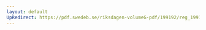 ```yaml
---
layout: default
UpRedirect: https://pdf.swedeb.se/riksdagen-volumeG-pdf/199192/reg_199192/reg_199192_1051.pdf
---
```

